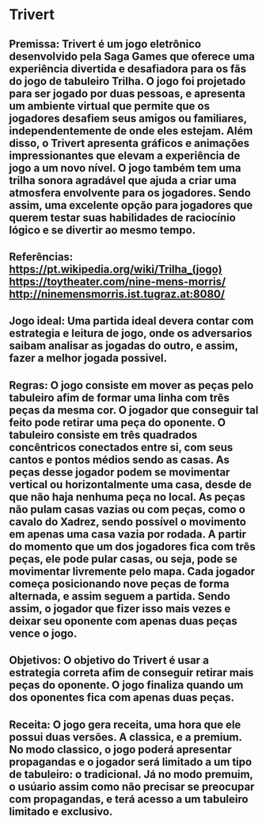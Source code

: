 # Trivert


## Premissa: Trivert é um jogo eletrônico desenvolvido pela Saga Games que oferece uma experiência divertida e desafiadora para os fãs do jogo de tabuleiro Trilha. O jogo foi projetado para ser jogado por duas pessoas, e apresenta um ambiente virtual que permite que os jogadores desafiem seus amigos ou familiares, independentemente de onde eles estejam. Além disso, o Trivert apresenta gráficos e animações impressionantes que elevam a experiência de jogo a um novo nível. O jogo também tem uma trilha sonora agradável que ajuda a criar uma atmosfera envolvente para os jogadores. Sendo assim, uma excelente opção para jogadores que querem testar suas habilidades de raciocínio lógico e se divertir ao mesmo tempo.


## Referências: https://pt.wikipedia.org/wiki/Trilha_(jogo) https://toytheater.com/nine-mens-morris/ http://ninemensmorris.ist.tugraz.at:8080/


## Jogo ideal: Uma partida ideal devera contar com estrategia e leitura de jogo, onde os adversarios saibam analisar as jogadas do outro, e assim, fazer a melhor jogada possivel.


## Regras: O jogo consiste em mover as peças pelo tabuleiro afim de formar uma linha com três peças da mesma cor. O jogador que conseguir tal feito pode retirar uma peça do oponente. O tabuleiro consiste em três quadrados concêntricos conectados entre si, com seus cantos e pontos médios sendo as casas. As peças desse jogador podem se movimentar vertical ou horizontalmente uma casa, desde de que não haja nenhuma peça no local. As peças não pulam casas vazias ou com peças, como o cavalo do Xadrez, sendo possível o movimento em apenas uma casa vazia por rodada. A partir do momento que um dos jogadores fica com três peças, ele pode pular casas, ou seja, pode se movimentar livremente pelo mapa. Cada jogador começa posicionando nove peças de forma alternada, e assim seguem a partida. Sendo assim, o jogador que fizer isso mais vezes e deixar seu oponente com apenas duas peças vence o jogo.


## Objetivos: O objetivo do Trivert é usar a estrategia correta afim de conseguir retirar mais peças do oponente. O jogo finaliza quando um dos oponentes fica com apenas duas peças.


## Receita: O jogo gera receita, uma hora que ele possui duas versões. A classica, e a premium. No modo classico, o jogo poderá apresentar propagandas e o jogador será limitado a um tipo de tabuleiro: o tradicional. Já no modo premuim, o usúario assim como não precisar se preocupar com propagandas, e terá acesso a um tabuleiro limitado e exclusivo.